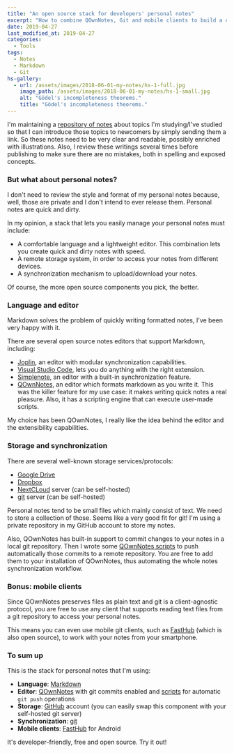 ```yaml
---
title: "An open source stack for developers' personal notes"
excerpt: "How to combine QOwnNotes, Git and mobile clients to build a cloud-based platform for personal notes."
date: 2019-04-27
last_modified_at: 2019-04-27
categories:
  - Tools
tags:
  - Notes
  - Markdown
  - Git
hs-gallery:
  - url: /assets/images/2018-06-01-my-notes/hs-1-full.jpg
    image_path: /assets/images/2018-06-01-my-notes/hs-1-small.jpg
    alt: "Gödel's incompleteness theorems."
    title: "Gödel's incompleteness theorems."
---
```


I'm maintaining a [repository of notes](https://marcolabarile.me/notes/) about topics I'm studying/I've studied so that I can introduce those topics to newcomers by simply sending them a link. So these notes need to be very clear and readable, possibly enriched with illustrations. Also, I review these writings several times before publishing to make sure there are no mistakes, both in spelling and exposed concepts.

### But what about personal notes?

I don't need to review the style and format of my personal notes because, well, those are private and I don't intend to ever release them. Personal notes are quick and dirty.

In my opinion, a stack that lets you easily manage your personal notes must include:

- A comfortable language and a lightweight editor. This combination lets you create quick and dirty notes with speed.
- A remote storage system, in order to access your notes from different devices.
- A synchronization mechanism to upload/download your notes.

Of course, the more open source components you pick, the better.

### Language and editor

Markdown solves the problem of quickly writing formatted notes, I've been very happy with it.

There are several open source notes editors that support Markdown, including:

- [Joplin](https://joplin.cozic.net/), an editor with modular synchronization capabilities.
- [Visual Studio Code](https://code.visualstudio.com/), lets you do anything with the right extension.
- [Simplenote](https://simplenote.com/), an editor with a built-in synchronization feature.
- [QOwnNotes](https://www.qownnotes.org/), an editor which formats markdown as you write it. This was the killer feature for my use case: it makes writing quick notes a real pleasure. Also, it has a scripting engine that can execute user-made scripts.

My choice has been QOwnNotes, I really like the idea behind the editor and the extensibility capabilities.

### Storage and synchronization

There are several well-known storage services/protocols:

- [Google Drive](https://www.google.com/drive/)
- [Dropbox](https://www.dropbox.com/)
- [NextCLoud](https://nextcloud.com/) server (can be self-hosted)
- [git](https://git-scm.com/) server (can be self-hosted)

Personal notes tend to be small files which mainly consist of text. We need to store a collection of those. Seems like a very good fit for git! I'm using a private repository in my GitHub account to store my notes.

Also, QOwnNotes has built-in support to commit changes to your notes in a local git repository. Then I wrote some [QOwnNotes scripts](https://github.com/labarilem/qownnotes-scripts) to push automatically those commits to a remote repository. You are free to add them to your installation of QOwnNotes, thus automating the whole notes synchronization workflow.

### Bonus: mobile clients

Since QOwnNotes preserves files as plain text and git is a client-agnostic protocol, you are free to use any client that supports reading text files from a git repository to access your personal notes.

This means you can even use mobile git clients, such as [FastHub](https://github.com/k0shk0sh/FastHub) (which is also open source), to work with your notes from your smartphone.

### To sum up

This is the stack for personal notes that I'm using:

- __Language__: [Markdown](https://www.markdownguide.org/)
- __Editor__: [QOwnNotes](https://www.qownnotes.org/) with git commits enabled and [scripts](https://github.com/labarilem/qownnotes-scripts) for automatic `git push` operations
- __Storage__: [GitHub](https://github.com/) account (you can easily swap this component with your self-hosted git server)
- __Synchronization__: [git](https://git-scm.com/)
- __Mobile clients__: [FastHub](https://github.com/k0shk0sh/FastHub) for Android

It's developer-friendly, free and open source. Try it out!